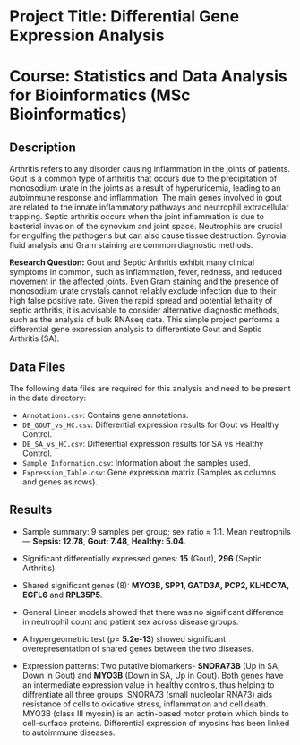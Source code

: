 # Project Title: Differential Gene Expression Analysis
# Course: Statistics and Data Analysis for Bioinformatics (MSc Bioinformatics)

## Description
Arthritis refers to any disorder causing inflammation in the joints of patients. Gout is a common type of arthritis that occurs due to the precipitation of monosodium urate in the joints as a result of hyperuricemia, leading to an autoimmune response and inflammation. The main genes involved in gout are related to the innate inflammatory pathways and neutrophil extracellular trapping. 
Septic arthritis occurs when the joint inflammation is due to bacterial invasion of the synovium and joint space. Neutrophils are  crucial for engulfing the pathogens but can also cause tissue destruction. Synovial fluid analysis and Gram staining are common diagnostic methods.

**Research Question:** Gout and Septic Arthritis exhibit many clinical symptoms in common, such as inflammation, fever, redness, and reduced movement in the affected joints. Even Gram staining and the presence of monosodium urate crystals cannot reliably exclude infection due to their high false positive rate. Given the rapid spread and potential lethality of septic arthritis, it is advisable to consider alternative diagnostic methods, such as the analysis of bulk RNAseq data. This simple project performs a differential gene expression analysis to differentiate Gout and Septic Arthritis (SA).

## Data Files
The following data files are required for this analysis and need to be present in the data directory:
- `Annotations.csv`: Contains gene annotations.
- `DE_GOUT_vs_HC.csv`: Differential expression results for Gout vs Healthy Control.
- `DE_SA_vs_HC.csv`: Differential expression results for SA vs Healthy Control.
- `Sample_Information.csv`: Information about the samples used.
- `Expression_Table.csv`: Gene expression matrix (Samples as columns and genes as rows).

## Results

- Sample summary: 9 samples per group; sex ratio ≈ 1:1. Mean neutrophils — **Sepsis: 12.78**, **Gout: 7.48**, **Healthy: 5.04**.

- Significant differentially expressed genes: **15** (Gout), **296** (Septic Arthritis).  
- Shared significant genes (8): **MYO3B, SPP1, GATD3A, PCP2, KLHDC7A, EGFL6** and **RPL35P5**.  
  
- General Linear models showed that there was no significant difference in neutrophil count and patient sex across disease groups.  
- A hypergeometric test (p= **5.2e-13**) showed significant overepresentation of shared genes between the two diseases.  
 
- Expression patterns: Two putative biomarkers- **SNORA73B** (Up in SA, Down in Gout) and **MYO3B** (Down in SA, Up in Gout). Both genes have an intermediate expression value in healthy controls, thus helping to diffrentiate all three groups. SNORA73 (small nucleolar RNA73) aids resistance of cells to oxidative stress, inflammation and cell death. MYO3B (class III myosin) is an actin-based motor protein which binds to cell-surface proteins. Differential expression of myosins has been linked to autoimmune diseases.
